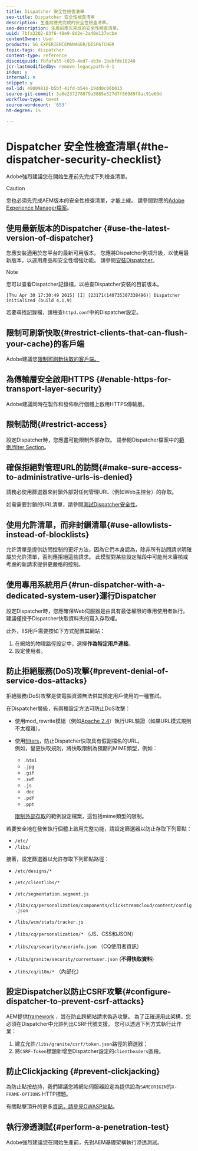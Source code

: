 ```yaml
---
title: Dispatcher 安全性檢查清單
seo-title: Dispatcher 安全性檢查清單
description: 生產前應先完成的安全性檢查清單。
seo-description: 生產前應先完成的安全性檢查清單。
uuid: 7bfa3202-03f6-48e9-8d2e-2a40e137ecbe
contentOwner: User
products: SG_EXPERIENCEMANAGER/DISPATCHER
topic-tags: dispatcher
content-type: reference
discoiquuid: fbfafa55-c029-4ed7-ab3e-1bebfde18248
jcr-lastmodifiedby: remove-legacypath-6-1
index: y
internal: n
snippet: y
exl-id: 49009810-b5bf-41fd-b544-19dd0c06b013
source-git-commit: 3a0e237278079a3885e527d7f86989f8ac91e09d
workflow-type: tm+mt
source-wordcount: '653'
ht-degree: 1%

---
```


# Dispatcher 安全性檢查清單{#the-dispatcher-security-checklist}

<!-- 

Comment Type: remark
Last Modified By: unknown unknown (ims-author-00AF43764F54BE740A490D44@AdobeID)
Last Modified Date: 2015-06-05T05:14:35.365-0400

<p>Food for thought listed on <a href="https://jira.corp.adobe.com/browse/DOC-5649">DOC-5649</a>. To be considered while proof-reading.</p> 
<p> </p>

 -->

Adobe強烈建議您在開始生產前先完成下列檢查清單。

>[!CAUTION]
>
>您也必須先完成AEM版本的安全性檢查清單，才能上線。 請參閱對應的[Adobe Experience Manager檔案](https://helpx.adobe.com/experience-manager/6-3/sites/administering/using/security-checklist.html)。

## 使用最新版本的Dispatcher {#use-the-latest-version-of-dispatcher}

您應安裝適用於您平台的最新可用版本。 您應將Dispatcher例項升級，以使用最新版本，以運用產品和安全性增強功能。 請參閱[安裝Dispatcher](dispatcher-install.md)。

>[!NOTE]
>
>您可以查看Dispatcher記錄檔，以檢查Dispatcher安裝的目前版本。
>
>`[Thu Apr 30 17:30:49 2015] [I] [23171(140735307338496)] Dispatcher initialized (build 4.1.9)`
>
>若要尋找記錄檔，請檢查`httpd.conf`中的Dispatcher設定。

## 限制可刷新快取{#restrict-clients-that-can-flush-your-cache}的客戶端

Adobe建議您[限制可刷新快取的客戶端。](dispatcher-configuration.md#limiting-the-clients-that-can-flush-the-cache)

## 為傳輸層安全啟用HTTPS {#enable-https-for-transport-layer-security}

Adobe建議同時在製作和發佈執行個體上啟用HTTPS傳輸層。

<!-- 

Comment Type: remark
Last Modified By: unknown unknown (ims-author-00AF43764F54BE740A490D44@AdobeID)
Last Modified Date: 2015-06-26T04:41:28.841-0400

<p>Recommended to have SSL termination, front end SSL.</p> 
<p>Question is do we want to have SSL communication between dispatcher and AEM instances (publish and/or author).</p> 
<p>We might want to have two items:</p> 
<ul> 
 <li>MUST HTTPS clients -&gt; dispatcher / load balancer</li> 
 <li>NICE load balancer -&gt; dispatcher<br /> </li> 
 <li>NICE dispatcher -&gt; instances if sensitive information such as credit cards / or infrastructure requirements such as DMZ</li> 
</ul>

 -->

## 限制訪問{#restrict-access}

設定Dispatcher時，您應盡可能限制外部存取。 請參閱Dispatcher檔案中的[範例/filter Section](dispatcher-configuration.md#main-pars_184_1_title)。

## 確保拒絕對管理URL的訪問{#make-sure-access-to-administrative-urls-is-denied}

請務必使用篩選器來封鎖外部對任何管理URL（例如Web主控台）的存取。

如需需要封鎖的URL清單，請參閱[測試Dispatcher安全性](dispatcher-configuration.md#testing-dispatcher-security)。

## 使用允許清單，而非封鎖清單{#use-allowlists-instead-of-blocklists}

允許清單是提供訪問控制的更好方法，因為它們本身認為，除非所有訪問請求明確屬於允許清單，否則應拒絕這些請求。 此模型對某些設定階段中可能尚未審核或考慮的新請求提供更嚴格的控制。

## 使用專用系統用戶{#run-dispatcher-with-a-dedicated-system-user}運行Dispatcher

設定Dispatcher時，您應確保Web伺服器是由具有最低權限的專用使用者執行。 建議僅授予Dispatcher快取資料夾的寫入存取權。

此外，IIS用戶需要按如下方式配置其網站：

1. 在網站的物理路徑設定中，選擇&#x200B;**作為特定用戶連接**。
1. 設定使用者。

## 防止拒絕服務(DoS)攻擊{#prevent-denial-of-service-dos-attacks}

拒絕服務(DoS)攻擊是使電腦資源無法供其預定用戶使用的一種嘗試。

在Dispatcher層級，有兩種設定方法可防止DoS攻擊：[](https://docs.adobe.com/content/docs/en/dispatcher.html#/filter (濾鏡))

* 使用mod_rewrite模組（例如[Apache 2.4](https://httpd.apache.org/docs/2.4/mod/mod_rewrite.html)）執行URL驗證（如果URL模式規則不太複雜）。

* 使用[filters](dispatcher-configuration.md#configuring-access-to-conten-tfilter)，防止Dispatcher快取具有假副檔名的URL。\
   例如，變更快取規則，將快取限制為預期的MIME類型，例如：

   * `.html`
   * `.jpg`
   * `.gif`
   * `.swf`
   * `.js`
   * `.doc`
   * `.pdf`
   * `.ppt`

   [限制外部存取](#restrict-access)的範例設定檔案，這包括mime類型的限制。

若要安全地在發佈執行個體上啟用完整功能，請設定篩選器以防止存取下列節點：

* `/etc/`
* `/libs/`

接著，設定篩選器以允許存取下列節點路徑：

* `/etc/designs/*`
* `/etc/clientlibs/*`
* `/etc/segmentation.segment.js`
* `/libs/cq/personalization/components/clickstreamcloud/content/config.json`
* `/libs/wcm/stats/tracker.js`
* `/libs/cq/personalization/*` （JS、CSS和JSON）
* `/libs/cq/security/userinfo.json` （CQ使用者資訊）
* `/libs/granite/security/currentuser.json` (**不得快取資料**)

* `/libs/cq/i18n/*` （內部化）

<!-- 

Comment Type: remark
Last Modified By: unknown unknown (ims-author-00AF43764F54BE740A490D44@AdobeID)
Last Modified Date: 2015-06-26T04:38:17.016-0400

<p>We need to highlight whether a path applies to all versions or specific ones.<br /> </p>

 -->

## 設定Dispatcher以防止CSRF攻擊{#configure-dispatcher-to-prevent-csrf-attacks}

AEM提供[framework](https://helpx.adobe.com/experience-manager/6-3/sites/administering/using/security-checklist.html#verification-steps) ，旨在防止跨網站請求偽造攻擊。 為了正確運用此架構，您必須在Dispatcher中允許列出CSRF代號支援。 您可以透過下列方式執行此作業：

1. 建立允許`/libs/granite/csrf/token.json`路徑的篩選器；
1. 將`CSRF-Token`標題新增至Dispatcher設定的`clientheaders`區段。

## 防止Clickjacking {#prevent-clickjacking}

為防止點按劫持，我們建議您將網站伺服器設定為提供設為`SAMEORIGIN`的`X-FRAME-OPTIONS` HTTP標題。

有關點擊頂升的更多[資訊，請參見OWASP站點](https://www.owasp.org/index.php/Clickjacking)。

## 執行滲透測試{#perform-a-penetration-test}

Adobe強烈建議您在開始生產前，先對AEM基礎架構執行滲透測試。
